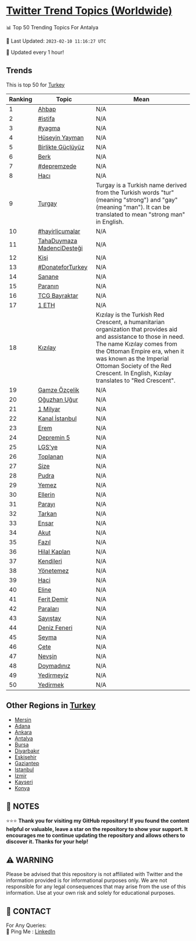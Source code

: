 [Twitter Trend Topics (Worldwide)](https://github.com/ErcinDedeoglu/Twitter-Trend-Topics)
==========


📊 Top 50 Trending Topics For Antalya

📆 Last Updated: `2023-02-10 11:16:27 UTC`

🔧 Updated every 1 hour!


## Trends

This is top 50 for [Turkey](</Turkey>)

| Ranking | Topic | Mean |
| ------- | ------------ | ------------ |
| 1 | [Ahbap](http://twitter.com/search?q=Ahbap) | N/A |
| 2 | [#istifa](http://twitter.com/search?q=%23istifa) | N/A |
| 3 | [#yagma](http://twitter.com/search?q=%23yagma) | N/A |
| 4 | [Hüseyin Yayman](http://twitter.com/search?q=H%c3%bcseyin+Yayman) | N/A |
| 5 | [Birlikte Güçlüyüz](http://twitter.com/search?q=Birlikte+G%c3%bc%c3%a7l%c3%bcy%c3%bcz) | N/A |
| 6 | [Berk](http://twitter.com/search?q=Berk) | N/A |
| 7 | [#depremzede](http://twitter.com/search?q=%23depremzede) | N/A |
| 8 | [Hacı](http://twitter.com/search?q=Hac%c4%b1) | N/A |
| 9 | [Turgay](http://twitter.com/search?q=Turgay) | Turgay is a Turkish name derived from the Turkish words "tur" (meaning "strong") and "gay" (meaning "man"). It can be translated to mean "strong man" in English. |
| 10 | [#hayirlicumalar](http://twitter.com/search?q=%23hayirlicumalar) | N/A |
| 11 | [TahaDuymaza MadenciDesteği](http://twitter.com/search?q=TahaDuymaza+MadenciDeste%c4%9fi) | N/A |
| 12 | [Kişi](http://twitter.com/search?q=Ki%c5%9fi) | N/A |
| 13 | [#DonateforTurkey](http://twitter.com/search?q=%23DonateforTurkey) | N/A |
| 14 | [Sanane](http://twitter.com/search?q=Sanane) | N/A |
| 15 | [Paranın](http://twitter.com/search?q=Paran%c4%b1n) | N/A |
| 16 | [TCG Bayraktar](http://twitter.com/search?q=TCG+Bayraktar) | N/A |
| 17 | [1 ETH](http://twitter.com/search?q=1+ETH) | N/A |
| 18 | [Kızılay](http://twitter.com/search?q=K%c4%b1z%c4%b1lay) | Kızılay is the Turkish Red Crescent, a humanitarian organization that provides aid and assistance to those in need. The name Kızılay comes from the Ottoman Empire era, when it was known as the Imperial Ottoman Society of the Red Crescent. In English, Kızılay translates to "Red Crescent". |
| 19 | [Gamze Özçelik](http://twitter.com/search?q=Gamze+%c3%96z%c3%a7elik) | N/A |
| 20 | [Oğuzhan Uğur](http://twitter.com/search?q=O%c4%9fuzhan+U%c4%9fur) | N/A |
| 21 | [1 Milyar](http://twitter.com/search?q=1+Milyar) | N/A |
| 22 | [Kanal İstanbul](http://twitter.com/search?q=Kanal+%c4%b0stanbul) | N/A |
| 23 | [Erem](http://twitter.com/search?q=Erem) | N/A |
| 24 | [Depremin 5](http://twitter.com/search?q=Depremin+5) | N/A |
| 25 | [LGS'ye](http://twitter.com/search?q=LGS%27ye) | N/A |
| 26 | [Toplanan](http://twitter.com/search?q=Toplanan) | N/A |
| 27 | [Size](http://twitter.com/search?q=Size) | N/A |
| 28 | [Pudra](http://twitter.com/search?q=Pudra) | N/A |
| 29 | [Yemez](http://twitter.com/search?q=Yemez) | N/A |
| 30 | [Ellerin](http://twitter.com/search?q=Ellerin) | N/A |
| 31 | [Parayı](http://twitter.com/search?q=Paray%c4%b1) | N/A |
| 32 | [Tarkan](http://twitter.com/search?q=Tarkan) | N/A |
| 33 | [Ensar](http://twitter.com/search?q=Ensar) | N/A |
| 34 | [Akut](http://twitter.com/search?q=Akut) | N/A |
| 35 | [Fazıl](http://twitter.com/search?q=Faz%c4%b1l) | N/A |
| 36 | [Hilal Kaplan](http://twitter.com/search?q=Hilal+Kaplan) | N/A |
| 37 | [Kendileri](http://twitter.com/search?q=Kendileri) | N/A |
| 38 | [Yönetemez](http://twitter.com/search?q=Y%c3%b6netemez) | N/A |
| 39 | [Haci](http://twitter.com/search?q=Haci) | N/A |
| 40 | [Eline](http://twitter.com/search?q=Eline) | N/A |
| 41 | [Ferit Demir](http://twitter.com/search?q=Ferit+Demir) | N/A |
| 42 | [Paraları](http://twitter.com/search?q=Paralar%c4%b1) | N/A |
| 43 | [Sayıştay](http://twitter.com/search?q=Say%c4%b1%c5%9ftay) | N/A |
| 44 | [Deniz Feneri](http://twitter.com/search?q=Deniz+Feneri) | N/A |
| 45 | [Şeyma](http://twitter.com/search?q=%c5%9eeyma) | N/A |
| 46 | [Çete](http://twitter.com/search?q=%c3%87ete) | N/A |
| 47 | [Nevşin](http://twitter.com/search?q=Nev%c5%9fin) | N/A |
| 48 | [Doymadınız](http://twitter.com/search?q=Doymad%c4%b1n%c4%b1z) | N/A |
| 49 | [Yedirmeyiz](http://twitter.com/search?q=Yedirmeyiz) | N/A |
| 50 | [Yedirmek](http://twitter.com/search?q=Yedirmek) | N/A |



## Other Regions in [Turkey](</Turkey>)

* [Mersin](</Turkey/Mersin.md>)
* [Adana](</Turkey/Adana.md>)
* [Ankara](</Turkey/Ankara.md>)
* [Antalya](</Turkey/Antalya.md>)
* [Bursa](</Turkey/Bursa.md>)
* [Diyarbakır](</Turkey/Diyarbakır.md>)
* [Eskişehir](</Turkey/Eskişehir.md>)
* [Gaziantep](</Turkey/Gaziantep.md>)
* [Istanbul](</Turkey/Istanbul.md>)
* [Izmir](</Turkey/Izmir.md>)
* [Kayseri](</Turkey/Kayseri.md>)
* [Konya](</Turkey/Konya.md>)



## 📝 NOTES

⭐⭐⭐ **Thank you for visiting my GitHub repository! If you found the content helpful or valuable, leave a star on the repository to show your support. It encourages me to continue updating the repository and allows others to discover it. Thanks for your help!**


## ⚠️ WARNING

Please be advised that this repository is not affiliated with Twitter and the information provided is for informational purposes only. We are not responsible for any legal consequences that may arise from the use of this information. Use at your own risk and solely for educational purposes.


## 📨 CONTACT

 For Any Queries:  
            🏓 Ping Me : [LinkedIn](https://www.linkedin.com/in/ercindedeoglu/)
